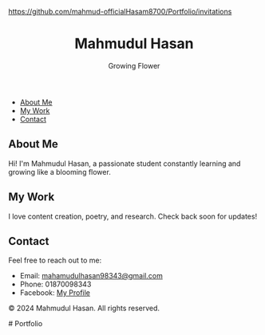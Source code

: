 https://github.com/mahmud-officialHasam8700/Portfolio/invitations

<!DOCTYPE html>
<html lang="en">
<head>
  <meta charset="UTF-8">
  <meta name="viewport" content="width=device-width, initial-scale=1.0">
  <title>Mahmudul Hasan - Personal Website</title>
  <link rel="stylesheet" href="styles.css">
</head>
<body>
  <header>
    <div class="container">
      <h1>Mahmudul Hasan</h1>
      <p class="tagline">Growing Flower</p>
    </div>
  </header>

  <nav>
    <ul class="menu">
      <li><a href="#about">About Me</a></li>
      <li><a href="#work">My Work</a></li>
      <li><a href="#contact">Contact</a></li>
    </ul>
  </nav>

  <section id="about" class="section">
    <h2>About Me</h2>
    <p>Hi! I'm Mahmudul Hasan, a passionate student constantly learning and growing like a blooming flower.</p>
  </section>

  <section id="work" class="section">
    <h2>My Work</h2>
    <p>I love content creation, poetry, and research. Check back soon for updates!</p>
  </section>

  <section id="contact" class="section">
    <h2>Contact</h2>
    <p>Feel free to reach out to me:</p>
    <ul>
      <li>Email: <a href="mailto:mahamudulhasan98343@gmail.com">mahamudulhasan98343@gmail.com</a></li>
      <li>Phone: 01870098343</li>
      <li>Facebook: <a href="https://www.facebook.com/Hmhasan32?mibextid=ZbWKwL" target="_blank">My Profile</a></li>
    </ul>
  </section>

  <footer>
    <p>© 2024 Mahmudul Hasan. All rights reserved.</p>
  </footer>
</body>
</html># Portfolio
